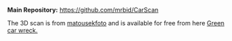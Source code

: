 **Main Repository:** https://github.com/mrbid/CarScan

The 3D scan is from [matousekfoto](https://sketchfab.com/matousekfoto) and is available for free from here [Green car wreck.](https://sketchfab.com/3d-models/green-car-wreck-a5b233dfe0024ff0b9d33f5469b10dc8)
